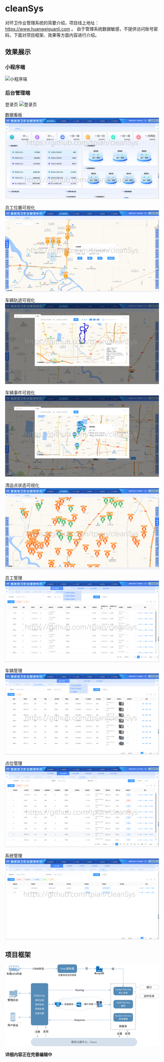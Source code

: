 # cleanSys

对环卫作业管理系统的简要介绍，项目线上地址：https://www.huanweiguanli.com 。
由于管理系统数据敏感，不提供访问账号密码，下面对项目框架、效果等方面内容进行介绍。

## 效果展示

### 小程序端

![小程序端](./figure/miniApp.png)

### 后台管理端

登录页
![登录页](./figure/homepage.png)

数据看板
![数据看板](./figure/dataWatcher.png)

员工位置可视化
![员工地图可视化](./figure/cleanerMap.png)

车辆轨迹可视化
![车辆轨迹可视化](./figure/traceMap.png)

车辆事件可视化
![车辆事件可视化](./figure/eventMap.png)

清运点状态可视化
![清运点状态可视化](./figure/pointMap.png)

员工管理
![员工管理](./figure/employeeManage.png)

车辆管理
![车辆管理](./figure/carManage.png)

点位管理
![点位管理](./figure/pointManage.png)

系统管理
![系统管理](./figure/userManage.png)

## 项目框架

![项目框架](./figure/framework.png)

**详细内容正在完善编辑中**
